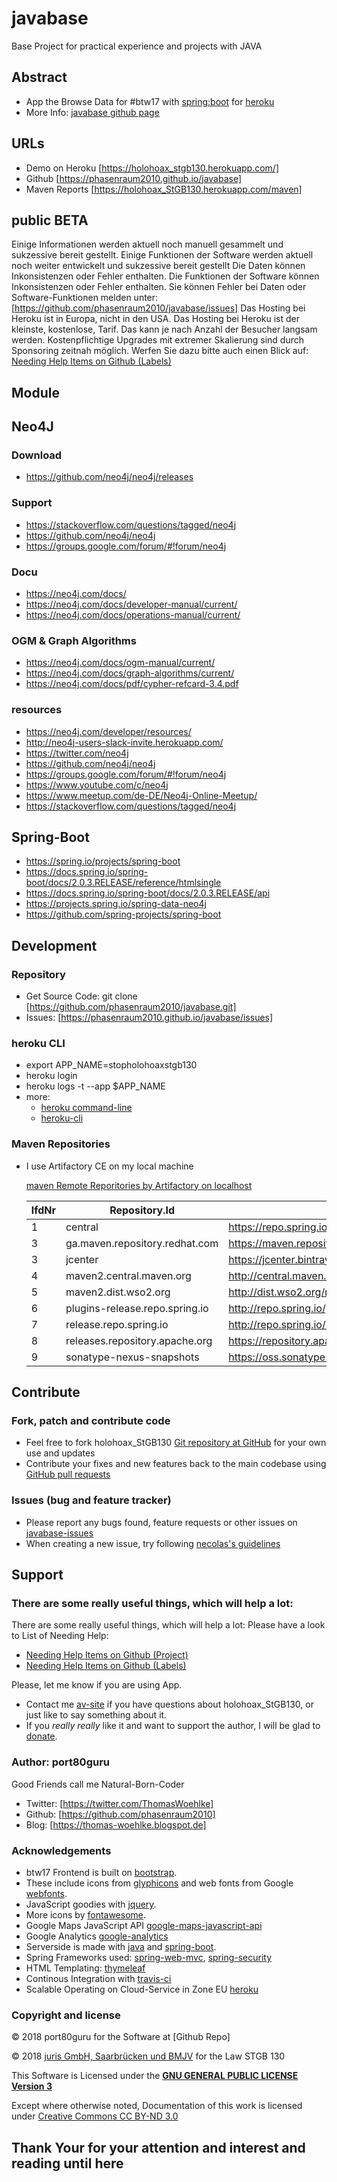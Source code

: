 # javabase

Base Project for practical experience and projects with JAVA

## Abstract
+ App the Browse Data for #btw17 with [spring:boot] for [heroku]
+ More Info: [javabase github page]

## URLs
+ Demo on Heroku [https://holohoax_stgb130.herokuapp.com/]
+ Github [https://phasenraum2010.github.io/javabase]
+ Maven Reports [https://holohoax_StGB130.herokuapp.com/maven]

## public BETA

Einige Informationen werden aktuell noch manuell gesammelt und sukzessive bereit gestellt.
Einige Funktionen der Software werden aktuell noch weiter entwickelt und sukzessive bereit gestellt
Die Daten können Inkonsistenzen oder Fehler enthalten.
Die Funktionen der Software können Inkonsistenzen oder Fehler enthalten.
Sie können Fehler bei Daten oder Software-Funktionen melden unter: 
[https://github.com/phasenraum2010/javabase/issues]
Das Hosting bei Heroku ist in Europa, nicht in den USA.
Das Hosting bei Heroku ist der kleinste, kostenlose, Tarif. 
Das kann je nach Anzahl der Besucher langsam werden. 
Kostenpflichtige Upgrades mit extremer Skalierung sind durch Sponsoring zeitnah möglich.
Werfen Sie dazu bitte auch einen Blick auf: [Needing Help Items on Github (Labels)]


## Module

## Neo4J

### Download
* https://github.com/neo4j/neo4j/releases

### Support
* https://stackoverflow.com/questions/tagged/neo4j
* https://github.com/neo4j/neo4j
* https://groups.google.com/forum/#!forum/neo4j

### Docu
* https://neo4j.com/docs/
* https://neo4j.com/docs/developer-manual/current/
* https://neo4j.com/docs/operations-manual/current/

### OGM & Graph Algorithms
* https://neo4j.com/docs/ogm-manual/current/
* https://neo4j.com/docs/graph-algorithms/current/
* https://neo4j.com/docs/pdf/cypher-refcard-3.4.pdf

### resources
* https://neo4j.com/developer/resources/
* http://neo4j-users-slack-invite.herokuapp.com/
* https://twitter.com/neo4j
* https://github.com/neo4j/neo4j
* https://groups.google.com/forum/#!forum/neo4j
* https://www.youtube.com/c/neo4j
* https://www.meetup.com/de-DE/Neo4j-Online-Meetup/
* https://stackoverflow.com/questions/tagged/neo4j

## Spring-Boot
* https://spring.io/projects/spring-boot
* https://docs.spring.io/spring-boot/docs/2.0.3.RELEASE/reference/htmlsingle
* https://docs.spring.io/spring-boot/docs/2.0.3.RELEASE/api
* https://projects.spring.io/spring-data-neo4j
* https://github.com/spring-projects/spring-boot

## Development 

### Repository
- Get Source Code: git clone [https://github.com/phasenraum2010/javabase.git]
- Issues: [https://phasenraum2010.github.io/javabase/issues]

### heroku CLI
- export APP_NAME=stopholohoaxstgb130
- heroku login
- heroku logs -t --app $APP_NAME
- more: 
  - [heroku command-line]
  - [heroku-cli]
  
### Maven Repositories
* I use Artifactory CE on my local machine 


  [maven Remote Reporitories by Artifactory on localhost]
  
  lfdNr  | Repository.Id      | Repository.Url
  -------|--------------------|-------------------
  1 | central | https://repo.spring.io/libs-release-local
  3 | ga.maven.repository.redhat.com | https://maven.repository.redhat.com/ga/
  3 | jcenter | https://jcenter.bintray.com/
  4 | maven2.central.maven.org | http://central.maven.org/maven2/
  5 | maven2.dist.wso2.org |  http://dist.wso2.org/maven2/
  6 | plugins-release.repo.spring.io |  http://repo.spring.io/plugins-release/
  7 | release.repo.spring.io |  http://repo.spring.io/release/
  8 | releases.repository.apache.org |  https://repository.apache.org/content/repositories/releases/
  9 | sonatype-nexus-snapshots |  https://oss.sonatype.org/content/repositories/snapshots/

## Contribute

### Fork, patch and contribute code
* Feel free to fork holohoax_StGB130 [Git repository at GitHub] for your own use and updates
* Contribute your fixes and new features back to the main codebase using [GitHub pull requests]

### Issues (bug and feature tracker)
* Please report any bugs found, feature requests or other issues on [javabase-issues]
* When creating a new issue, try following [necolas's guidelines]

## Support

### There are some really useful things, which will help a lot:

There are some really useful things, which will help a lot:
Please have a look to List of Needing Help:
* [Needing Help Items on Github (Project)]
* [Needing Help Items on Github (Labels)]

Please, let me know if you are using App.

* Contact me [av-site] if you have questions about holohoax_StGB130, or just like to say something about it.
* If you _really really_ like it and want to support the author, I will be glad to [donate].

### Author: port80guru
Good Friends call me Natural-Born-Coder
+ Twitter: [https://twitter.com/ThomasWoehlke]
+ Github: [https://github.com/phasenraum2010]
+ Blog: [https://thomas-woehlke.blogspot.de]

### Acknowledgements
+ btw17 Frontend is built on [bootstrap].
+ These include icons from [glyphicons] and web fonts from Google [webfonts].
+ JavaScript goodies with [jquery].
+ More icons by [fontawesome].
+ Google Maps JavaScript API [google-maps-javascript-api]
+ Google Analytics [google-analytics]
+ Serverside is made with [java] and [spring-boot].
+ Spring Frameworks used: [spring-web-mvc], [spring-security]
+ HTML Templating: [thymeleaf]
+ Continous Integration with [travis-ci]
+ Scalable Operating on Cloud-Service in Zone EU [heroku]

### Copyright and license

&copy; 2018 port80guru for the Software at [Github Repo]

&copy; 2018 [juris GmbH, Saarbrücken und BMJV] for the Law STGB 130

This Software is Licensed under the **[GNU GENERAL PUBLIC LICENSE Version 3]**

Except where otherwise noted, Documentation of this work is licensed under [Creative Commons CC BY-ND 3.0]

## Thank Your for your attention and interest and reading until here

[Github Repository]:https://phasenraum2010.github.io/javabase (Github Repository)
[juris GmbH, Saarbrücken und BMJV]:https://www.gesetze-im-internet.de/stgb/__130.html] (for the Law STGB 130)
[GNU GENERAL PUBLIC LICENSE Version 3]:https://www.gnu.org/licenses/gpl-3.0.de.html (https://www.gnu.org/licenses/gpl-3.0.de.html)
[Creative Commons CC BY-ND 3.0]:http://creativecommons.org/licenses/by-nd/3.0/ (http://creativecommons.org/licenses/by-nd/3.0/)
[java]:http://www.oracle.com/technetwork/java/javase/downloads/index.html (Java JDK)
[fontawesome]:http://fontawesome.io/icons/ (fontawesome)
[heroku]:https://heroku.com/ (heroku)
[travis-ci]: https://travis-ci.org/ (Continious Integration by Travis-CI from Berlin)
[spring-web-mvc]: http://projects.spring.io/spring-framework/ (Java for Web, Cloud and Enterprise)
[spring-boot]: https://projects.spring.io/spring-boot/ (Java for Web, Cloud and Enterprise)
[spring-security]: http://projects.spring.io/spring-security/ (Java for Web, Cloud and Enterprise)
[thymeleaf]: http://www.thymeleaf.org/doc/tutorials/2.1/thymeleafspring.html (thymeleaf)
[bootstrap]: https://getbootstrap.com/docs/3.3/ (bootstrap)
[glyphicons]: http://glyphicons.com/ (glyphicons)
[webfonts]: http://www.google.com/webfonts/ (webfonts)
[jquery]: http://jquery.org (jquery)
[google-analytics]:https://analytics.google.com/analytics/web/ (Google Analytics)
[google-maps-javascript-api]:https://developers.google.com/maps/documentation/javascript/ (Google Maps)
[https://twitter.com/ThomasWoehlke]:https://twitter.com/ThomasWoehlke (Twitter ThomasWoehlke)
[https://github.com/phasenraum2010]:https://github.com/phasenraum2010 (Github: phasenraum2010)
[https://thomas-woehlke.blogspot.de]:https://port80gru.blogspot.de (Blog port80guru)
[av-site]: https://twitter.com/ThomasWoehlke  (Twitter ThomasWoehlke)
[donate]: https://www.paypal.me/ThomasWoehlke (donate via paypal)
[maven Remote Reporitories by Artifactory on localhost]:http://localhost:8081/artifactory/webapp/#/admin/repositories/remote (maven Remote Reporitories by Artifactory on localhost)
[https://phasenraum2010.github.io/javabase.git]:https://phasenraum2010.github.io/javabase.git (git clone url)
[https://phasenraum2010.github.io/javabase/issues]:https://phasenraum2010.github.io/javabase/issues (Issues at github)
[javabase-issues]: https://phasenraum2010.github.io/javabase/issues
[necolas's guidelines]: http://github.com/necolas/issue-guidelines/#readme
[Git repository at GitHub]:https://phasenraum2010.github.io/javabase.git
[GitHub pull requests]: http://help.github.com/articles/using-pull-requests
[Needing Help Items on Github (Project)]:https://phasenraum2010.github.io/javabase/projects/1
[Needing Help Items on Github (Labels)]:https://phasenraum2010.github.io/javabase/labels/help%20wanted
[heroku command-line]:[https://devcenter.heroku.com/categories/command-line]
[heroku-cli]:https://devcenter.heroku.com/articles/heroku-cli
[spring:boot]:https://projects.spring.io/spring-boot/ 
[heroku]:https://heroku.com
[javabase github page]:https://phasenraum2010.github.io/javabase/

